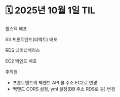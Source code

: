 # 🗓️ 2025년 10월 1일 TIL


풀스택 배포


S3 프론트엔드(리액트) 배포

RDS 데이터베이스

EC2 백엔드 배포

주의점
- 프론트엔드의 백엔드 API 콜 주소 EC2로 변경
- 백엔드 CORS 설정, yml 설정(DB 주소 RDS로 등) 변경
















